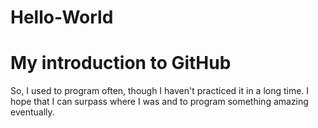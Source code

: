 # Hello-World
My introduction to GitHub
=========================
So, I used to program often, though I haven't practiced it in a long time. I hope that I can surpass where I was and to program something amazing eventually.
